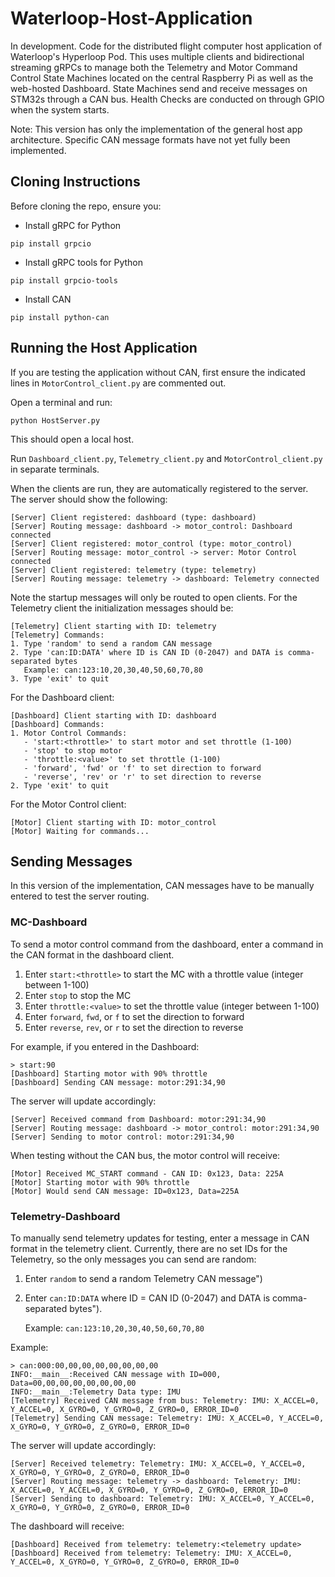 # Waterloop-Host-Application
In development. Code for the distributed flight computer host application of Waterloop's Hyperloop Pod. This uses multiple clients and bidirectional streaming gRPCs to manage both the Telemetry and Motor Command Control State Machines located on the central Raspberry Pi as well as the web-hosted Dashboard. State Machines send and receive messages on STM32s through a CAN bus. Health Checks are conducted on through GPIO when the system starts.

Note: This version has only the implementation of the general host app architecture. Specific CAN message formats have not yet fully been implemented.

## Cloning Instructions
Before cloning the repo, ensure you:
- Install gRPC for Python
```
pip install grpcio
```
- Install gRPC tools for Python
```
pip install grpcio-tools
```
- Install CAN
```
pip install python-can
```
## Running the Host Application
If you are testing the application without CAN, first ensure the indicated lines in `MotorControl_client.py` are commented out.

Open a terminal and run:
```
python HostServer.py
```
This should open a local host. 

Run `Dashboard_client.py`, `Telemetry_client.py` and `MotorControl_client.py` in separate terminals.

When the clients are run, they are automatically registered to the server. The server should show the following:
```
[Server] Client registered: dashboard (type: dashboard)
[Server] Routing message: dashboard -> motor_control: Dashboard connected   
[Server] Client registered: motor_control (type: motor_control)
[Server] Routing message: motor_control -> server: Motor Control connected  
[Server] Client registered: telemetry (type: telemetry)
[Server] Routing message: telemetry -> dashboard: Telemetry connected
```
Note the startup messages will only be routed to open clients.
For the Telemetry client the initialization messages should be:
```
[Telemetry] Client starting with ID: telemetry
[Telemetry] Commands:
1. Type 'random' to send a random CAN message
2. Type 'can:ID:DATA' where ID is CAN ID (0-2047) and DATA is comma-separated bytes
   Example: can:123:10,20,30,40,50,60,70,80
3. Type 'exit' to quit
```
For the Dashboard client:
```
[Dashboard] Client starting with ID: dashboard
[Dashboard] Commands:
1. Motor Control Commands:
   - 'start:<throttle>' to start motor and set throttle (1-100)
   - 'stop' to stop motor
   - 'throttle:<value>' to set throttle (1-100)
   - 'forward', 'fwd' or 'f' to set direction to forward
   - 'reverse', 'rev' or 'r' to set direction to reverse
2. Type 'exit' to quit
```
For the Motor Control client:
```
[Motor] Client starting with ID: motor_control
[Motor] Waiting for commands...
```
## Sending Messages ##
In this version of the implementation, CAN messages have to be manually entered to test the server routing. 

### MC-Dashboard
To send a motor control command from the dashboard, enter a command in the CAN format in the dashboard client.

1. Enter `start:<throttle>` to start the MC with a throttle value (integer between 1-100)
2. Enter `stop` to stop the MC
3. Enter `throttle:<value>` to set the throttle value (integer between 1-100)
4. Enter `forward`, `fwd`, or `f` to set the direction to forward
5. Enter `reverse`, `rev`, or `r` to set the direction to reverse

For example, if you entered in the Dashboard:
```
> start:90 
[Dashboard] Starting motor with 90% throttle
[Dashboard] Sending CAN message: motor:291:34,90
```
The server will update accordingly:
```
[Server] Received command from Dashboard: motor:291:34,90
[Server] Routing message: dashboard -> motor_control: motor:291:34,90
[Server] Sending to motor control: motor:291:34,90
```
When testing without the CAN bus, the motor control will receive:
```
[Motor] Received MC_START command - CAN ID: 0x123, Data: 225A
[Motor] Starting motor with 90% throttle
[Motor] Would send CAN message: ID=0x123, Data=225A
```
### Telemetry-Dashboard
To manually send telemetry updates for testing, enter a message in CAN format in the telemetry client. Currently, there are no set IDs for the Telemetry, so the only messages you can send are random:

1. Enter `random` to send a random Telemetry CAN message")
2. Enter `can:ID:DATA` where ID = CAN ID (0-2047) and DATA is comma-separated bytes"). 

   Example: `can:123:10,20,30,40,50,60,70,80`

Example:
```
> can:000:00,00,00,00,00,00,00,00
INFO:__main__:Received CAN message with ID=000, Data=00,00,00,00,00,00,00,00
INFO:__main__:Telemetry Data type: IMU
[Telemetry] Received CAN message from bus: Telemetry: IMU: X_ACCEL=0, Y_ACCEL=0, X_GYRO=0, Y_GYRO=0, Z_GYRO=0, ERROR_ID=0
[Telemetry] Sending CAN message: Telemetry: IMU: X_ACCEL=0, Y_ACCEL=0, X_GYRO=0, Y_GYRO=0, Z_GYRO=0, ERROR_ID=0
```
The server will update accordingly:
```
[Server] Received telemetry: Telemetry: IMU: X_ACCEL=0, Y_ACCEL=0, X_GYRO=0, Y_GYRO=0, Z_GYRO=0, ERROR_ID=0
[Server] Routing message: telemetry -> dashboard: Telemetry: IMU: X_ACCEL=0, Y_ACCEL=0, X_GYRO=0, Y_GYRO=0, Z_GYRO=0, ERROR_ID=0
[Server] Sending to dashboard: Telemetry: IMU: X_ACCEL=0, Y_ACCEL=0, X_GYRO=0, Y_GYRO=0, Z_GYRO=0, ERROR_ID=0
```
The dashboard will receive:
```
[Dashboard] Received from telemetry: telemetry:<telemetry update>
[Dashboard] Received from telemetry: Telemetry: IMU: X_ACCEL=0, Y_ACCEL=0, X_GYRO=0, Y_GYRO=0, Z_GYRO=0, ERROR_ID=0
```
